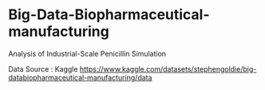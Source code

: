 # Big-Data-Biopharmaceutical-manufacturing
Analysis of Industrial-Scale Penicillin Simulation

Data Source : Kaggle
https://www.kaggle.com/datasets/stephengoldie/big-databiopharmaceutical-manufacturing/data
